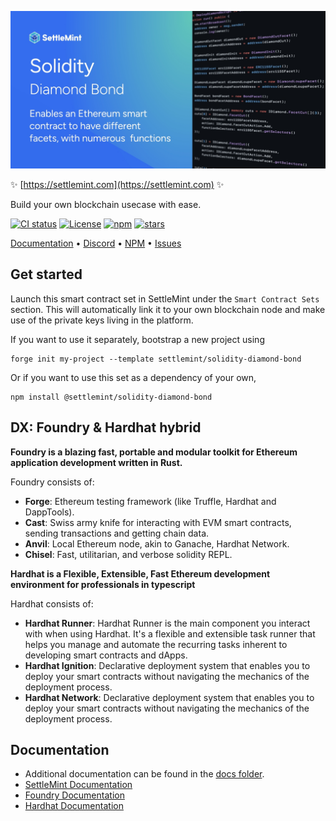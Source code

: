 ![logo](https://github.com/settlemint/solidity-diamond-bond/blob/main/OG_Solidity.jpg)

✨ [https://settlemint.com](https://settlemint.com) ✨

Build your own blockchain usecase with ease.

[![CI status](https://github.com/settlemint/solidity-diamond-bond/actions/workflows/solidity.yml/badge.svg?event=push&branch=main)](https://github.com/settlemint/solidity-diamond-bond/actions?query=branch%3Amain) [![License](https://img.shields.io/npm/l/@settlemint/solidity-diamond-bond)](https://fsl.software) [![npm](https://img.shields.io/npm/dw/@settlemint/solidity-diamond-bond)](https://www.npmjs.com/package/@settlemint/solidity-diamond-bond) [![stars](https://img.shields.io/github/stars/settlemint/solidity-diamond-bond)](https://github.com/settlemint/solidity-diamond-bond)

[Documentation](https://console.settlemint.com/documentation/) • [Discord](https://discord.com/invite/Mt5yqFrey9) • [NPM](https://www.npmjs.com/package/@settlemint/solidity-diamond-bond) • [Issues](https://github.com/settlemint/solidity-diamond-bond/issues)

## Get started

Launch this smart contract set in SettleMint under the `Smart Contract Sets` section. This will automatically link it to your own blockchain node and make use of the private keys living in the platform.

If you want to use it separately, bootstrap a new project using

```shell
forge init my-project --template settlemint/solidity-diamond-bond
```

Or if you want to use this set as a dependency of your own,

```shell
npm install @settlemint/solidity-diamond-bond
```

## DX: Foundry & Hardhat hybrid

**Foundry is a blazing fast, portable and modular toolkit for Ethereum application development written in Rust.**

Foundry consists of:

- **Forge**: Ethereum testing framework (like Truffle, Hardhat and DappTools).
- **Cast**: Swiss army knife for interacting with EVM smart contracts, sending transactions and getting chain data.
- **Anvil**: Local Ethereum node, akin to Ganache, Hardhat Network.
- **Chisel**: Fast, utilitarian, and verbose solidity REPL.

**Hardhat is a Flexible, Extensible, Fast Ethereum development environment for professionals in typescript**

Hardhat consists of:

- **Hardhat Runner**: Hardhat Runner is the main component you interact with when using Hardhat. It's a flexible and extensible task runner that helps you manage and automate the recurring tasks inherent to developing smart contracts and dApps.
- **Hardhat Ignition**: Declarative deployment system that enables you to deploy your smart contracts without navigating the mechanics of the deployment process.
- **Hardhat Network**: Declarative deployment system that enables you to deploy your smart contracts without navigating the mechanics of the deployment process.

## Documentation

- Additional documentation can be found in the [docs folder](./docs).
- [SettleMint Documentation](https://console.settlemint.com/documentation/docs/using-platform/integrated-development-environment/)
- [Foundry Documentation](https://book.getfoundry.sh/)
- [Hardhat Documentation](https://hardhat.org/hardhat-runner/docs/getting-started)


